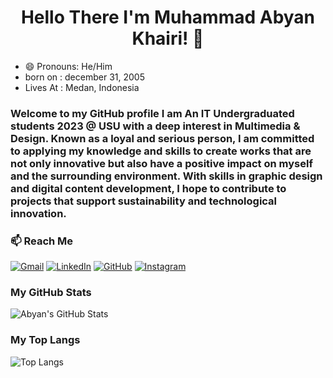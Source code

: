 <h1 align="center">Hello There I'm Muhammad Abyan Khairi! 👋</h1>

- 😄 Pronouns: He/Him
- born on : december 31, 2005
- Lives At : Medan, Indonesia

### Welcome to my GitHub profile I am An IT Undergraduated students 2023 @ USU with a deep interest in Multimedia & Design. Known as a loyal and serious person, I am committed to applying my knowledge and skills to create works that are not only innovative but also have a positive impact on myself and the surrounding environment. With skills in graphic design and digital content development, I hope to contribute to projects that support sustainability and technological innovation.

### 📫 Reach Me  
[![Gmail](https://img.shields.io/badge/Gmail-D14836?style=for-the-badge&logo=gmail&logoColor=white)](mailto:khairiabyan@gmail.com)  [![LinkedIn](https://img.shields.io/badge/LinkedIn-0077B5?style=for-the-badge&logo=linkedin&logoColor=white)](https://linkedin.com/in/m-abyan-khairi-665483315)  [![GitHub](https://img.shields.io/badge/GitHub-100000?style=for-the-badge&logo=github&logoColor=white)](https://github.com/abyankhairii)  [![Instagram](https://img.shields.io/badge/Instagram-E4405F?style=for-the-badge&logo=instagram&logoColor=white)](https://instagram.com/abyannkhairii)  

### My GitHub Stats
![Abyan's GitHub Stats](https://github-readme-stats.vercel.app/api?username=abyankhairii&show_icons=true&theme=tokyonight)

### My Top Langs
![Top Langs](https://github-readme-stats.vercel.app/api/top-langs/?username=abyankhairii&layout=compact&theme=tokyonight)

